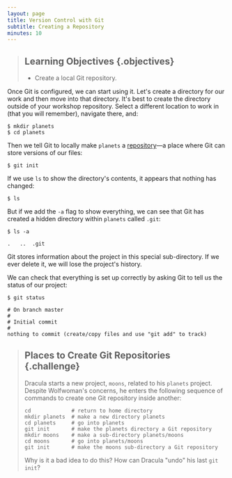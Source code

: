 ```yaml
---
layout: page
title: Version Control with Git
subtitle: Creating a Repository
minutes: 10
---
```

> ## Learning Objectives {.objectives}
> 
> *   Create a local Git repository.

Once Git is configured,
we can start using it.
Let's create a directory for our work and then move into that directory.
It's best to create the directory outside of your workshop repository.
Select a different location to work in (that you will remember), navigate there, and:

~~~ {.bash}
$ mkdir planets
$ cd planets
~~~

Then we tell Git to locally make `planets` a [repository](reference.html#repository)&mdash;a place where
Git can store versions of our files:

~~~ {.bash}
$ git init
~~~

If we use `ls` to show the directory's contents,
it appears that nothing has changed:

~~~ {.bash}
$ ls
~~~

But if we add the `-a` flag to show everything,
we can see that Git has created a hidden directory within `planets` called `.git`:

~~~ {.bash}
$ ls -a
~~~
~~~ {.output}
.	..	.git
~~~

Git stores information about the project in this special sub-directory.
If we ever delete it,
we will lose the project's history.

We can check that everything is set up correctly
by asking Git to tell us the status of our project:

~~~ {.bash}
$ git status
~~~
~~~ {.output}
# On branch master
#
# Initial commit
#
nothing to commit (create/copy files and use "git add" to track)
~~~

> ## Places to Create Git Repositories {.challenge}
>
> Dracula starts a new project, `moons`, related to his `planets` project.
> Despite Wolfwoman's concerns, he enters the following sequence of commands to
> create one Git repository inside another:
> 
> ~~~ {.bash}
> cd             # return to home directory
> mkdir planets  # make a new directory planets
> cd planets     # go into planets
> git init       # make the planets directory a Git repository
> mkdir moons    # make a sub-directory planets/moons
> cd moons       # go into planets/moons
> git init       # make the moons sub-directory a Git repository
> ~~~
> 
> Why is it a bad idea to do this?
> How can Dracula "undo" his last `git init`?
